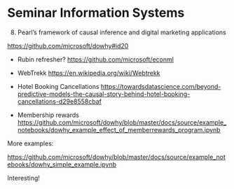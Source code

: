 # Seminar Information Systems
8. Pearl’s framework of causal inference and digital marketing applications

https://github.com/microsoft/dowhy#id20

- Rubin refresher? https://github.com/microsoft/econml
- WebTrekk https://en.wikipedia.org/wiki/Webtrekk

- Hotel Booking Cancellations https://towardsdatascience.com/beyond-predictive-models-the-causal-story-behind-hotel-booking-cancellations-d29e8558cbaf
- Membership rewards https://github.com/microsoft/dowhy/blob/master/docs/source/example_notebooks/dowhy_example_effect_of_memberrewards_program.ipynb

More examples:

https://github.com/microsoft/dowhy/blob/master/docs/source/example_notebooks/dowhy_simple_example.ipynb

Interesting!
